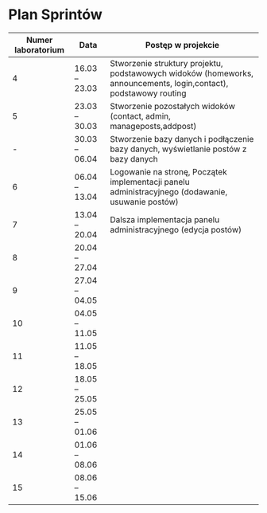# Plan Sprintów

Numer laboratorium | Data | Postęp w projekcie 
---| --- | ---
4|16.03 – 23.03|Stworzenie struktury projektu, podstawowych widoków (homeworks, announcements, login,contact), podstawowy routing 
5|23.03 – 30.03|Stworzenie pozostałych widoków (contact, admin, manageposts,addpost)
-|30.03 – 06.04|Stworzenie bazy danych i podłączenie bazy danych, wyświetlanie postów z bazy danych
6|06.04 – 13.04|Logowanie na stronę, Początek implementacji panelu administracyjnego (dodawanie, usuwanie postów)
7|13.04 – 20.04|Dalsza implementacja panelu administracyjnego (edycja postów)
8|20.04 – 27.04| 
9|27.04 – 04.05| 
10|04.05 – 11.05| 
11|11.05 – 18.05| 
12|18.05 – 25.05| 
13|25.05 – 01.06| 
14|01.06 – 08.06| 
15|08.06 – 15.06| 
